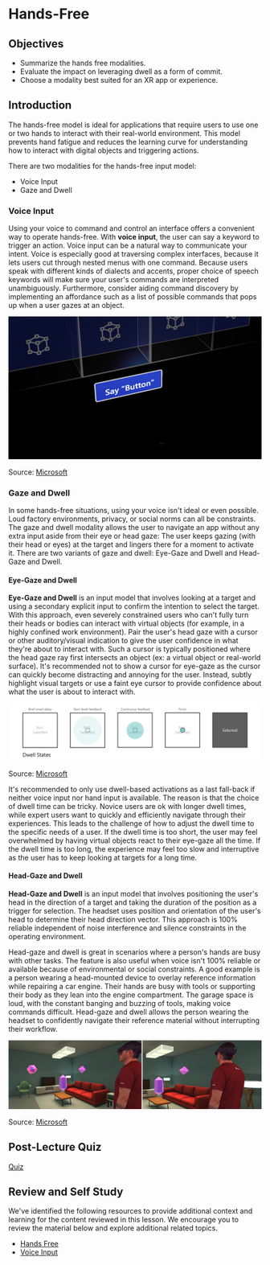 # Hands-Free

## Objectives

- Summarize the hands free modalities.
- Evaluate the impact on leveraging dwell as a form of commit.
- Choose a modality best suited for an XR app or experience.

## Introduction

The hands-free model is ideal for applications that require users to use one or two hands to interact with their real-world environment. This model prevents hand fatigue and reduces the learning curve for understanding how to interact with digital objects and triggering actions.

There are two modalities for the hands-free input model:

- Voice Input
- Gaze and Dwell

### Voice Input

Using your voice to command and control an interface offers a convenient way to operate hands-free. With **voice input**, the user can say a keyword to trigger an action. Voice input can be a natural way to communicate your intent. Voice is especially good at traversing complex interfaces, because it lets users cut through nested menus with one command. Because users speak with different kinds of dialects and accents, proper choice of speech keywords will make sure your user's commands are interpreted unambiguously. Furthermore, consider aiding command discovery by implementing an affordance such as a list of possible commands that pops up when a user gazes at an object.

![An application with voice-directed commands for the user.](../../images/voice-input.jpg)

Source: [Microsoft](https://docs.microsoft.com/en-us/windows/mixed-reality/mrtk-unity/features/input/speech?view=mrtkunity-2021-05)

### Gaze and Dwell

In some hands-free situations, using your voice isn't ideal or even possible. Loud factory environments, privacy, or social norms can all be constraints. The gaze and dwell modality allows the user to navigate an app without any extra input aside from their eye or head gaze: The user keeps gazing (with their head or eyes) at the target and lingers there for a moment to activate it. There are two variants of gaze and dwell: Eye-Gaze and Dwell and Head-Gaze and Dwell.

#### Eye-Gaze and Dwell

**Eye-Gaze and Dwell** is an input model that involves looking at a target and using a secondary explicit input to confirm the intention to select the target. With this approach, even severely constrained users who can't fully turn their heads or bodies can interact with virtual objects (for example, in a highly confined work environment). Pair the user's head gaze with a cursor or other auditory/visual indication to give the user confidence in what they're about to interact with. Such a cursor is typically positioned where the head gaze ray first intersects an object (ex: a virtual object or real-world surface). It's recommended not to show a cursor for eye-gaze as the cursor can quickly become distracting and annoying for the user. Instead, subtly highlight visual targets or use a faint eye cursor to provide confidence about what the user is about to interact with.

![Infographic showing different examples of dwell states](../../images/eye-gaze-dwell-states.png)

Source: [Microsoft](https://docs.microsoft.com/en-us/windows/mixed-reality/design/gaze-and-dwell-eyes)

It's recommended to only use dwell-based activations as a last fall-back if neither voice input nor hand input is available. The reason is that the choice of dwell time can be tricky. Novice users are ok with longer dwell times, while expert users want to quickly and efficiently navigate through their experiences. This leads to the challenge of how to adjust the dwell time to the specific needs of a user. If the dwell time is too short, the user may feel overwhelmed by having virtual objects react to their eye-gaze all the time. If the dwell time is too long, the experience may feel too slow and interruptive as the user has to keep looking at targets for a long time.

#### Head-Gaze and Dwell

**Head-Gaze and Dwell** is an input model that involves positioning the user's head in the direction of a target and taking the duration of the position as a trigger for selection. The headset uses position and orientation of the user's head to determine their head direction vector. This approach is 100% reliable independent of noise interference and silence constraints in the operating environment.

Head-gaze and dwell is great in scenarios where a person's hands are busy with other tasks. The feature is also useful when voice isn't 100% reliable or available because of environmental or social constraints. A good example is a person wearing a head-mounted device to overlay reference information while repairing a car engine. Their hands are busy with tools or supporting their body as they lean into the engine compartment. The garage space is loud, with the constant banging and buzzing of tools, making voice commands difficult. Head-gaze and dwell allows the person wearing the headset to confidently navigate their reference material without interrupting their workflow.

![An example of a person wearing a headset device, using head-gaze to look select between different objects.](../../images/head-gaze-1.png)

Source: [Microsoft](https://docs.microsoft.com/en-us/windows/mixed-reality/design/gaze-and-commit)

## Post-Lecture Quiz

[Quiz](https://ashy-plant-023e6671e.1.azurestaticapps.net/quiz/9)

## Review and Self Study

We've identified the following resources to provide additional context and learning for the content reviewed in this lesson. We encourage you to review the material below and explore additional related topics.

- [Hands Free](https://docs.microsoft.com/windows/mixed-reality/design/hands-free)
- [Voice Input](https://docs.microsoft.com/windows/mixed-reality/design/voice-input)
